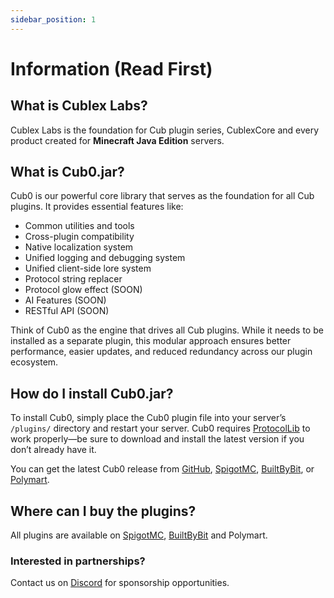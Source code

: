 ```yaml
---
sidebar_position: 1
---
```


# Information (Read First)

## What is Cublex Labs?

Cublex Labs is the foundation for Cub plugin series, CublexCore and every product created for **Minecraft Java Edition** servers.

## What is Cub0.jar?

Cub0 is our powerful core library that serves as the foundation for all Cub plugins. It provides essential features like:

- Common utilities and tools
- Cross-plugin compatibility
- Native localization system
- Unified logging and debugging system
- Unified client-side lore system
- Protocol string replacer
- Protocol glow effect (SOON)
- AI Features (SOON)
- RESTful API (SOON)

Think of Cub0 as the engine that drives all Cub plugins. While it needs to be installed as a separate plugin, this modular approach ensures better performance, easier updates, and reduced redundancy across our plugin ecosystem.

## How do I install Cub0.jar?

To install Cub0, simply place the Cub0 plugin file into your server’s `/plugins/` directory and restart your server. Cub0 requires [ProtocolLib](https://www.spigotmc.org/resources/protocollib.1997/) to work properly—be sure to download and install the latest version if you don’t already have it.

You can get the latest Cub0 release from [GitHub](https://github.com/), [SpigotMC](https://www.spigotmc.org/), [BuiltByBit](https://builtbybit.com/), or [Polymart](https://polymart.org/).

## Where can I buy the plugins?

All plugins are available on [SpigotMC](https://www.spigotmc.org/resources/authors/394490/), [BuiltByBit](https://builtbybit.com/search/member?user_id=621438) and Polymart.

### Interested in partnerships?

Contact us on [Discord](https://discord.gg/Hqq3CdnenN) for sponsorship opportunities.
